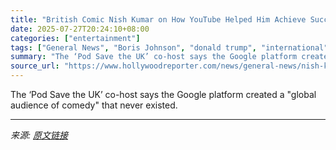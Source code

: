 ```yaml
---
title: "British Comic Nish Kumar on How YouTube Helped Him Achieve Success Outside of the U.K."
date: 2025-07-27T20:24:10+08:00
categories: ["entertainment"]
tags: ["General News", "Boris Johnson", "donald trump", "international", "just for laughs", "politics"]
summary: "The ‘Pod Save the UK’ co-host says the Google platform created a \"global audience of comedy\" that never existed."
source_url: "https://www.hollywoodreporter.com/news/general-news/nish-kumar-you-tube-success-north-america-1236330287/"
---
```


The ‘Pod Save the UK’ co-host says the Google platform created a "global audience of comedy" that never existed.

---

*来源: [原文链接](https://www.hollywoodreporter.com/news/general-news/nish-kumar-you-tube-success-north-america-1236330287/)*
